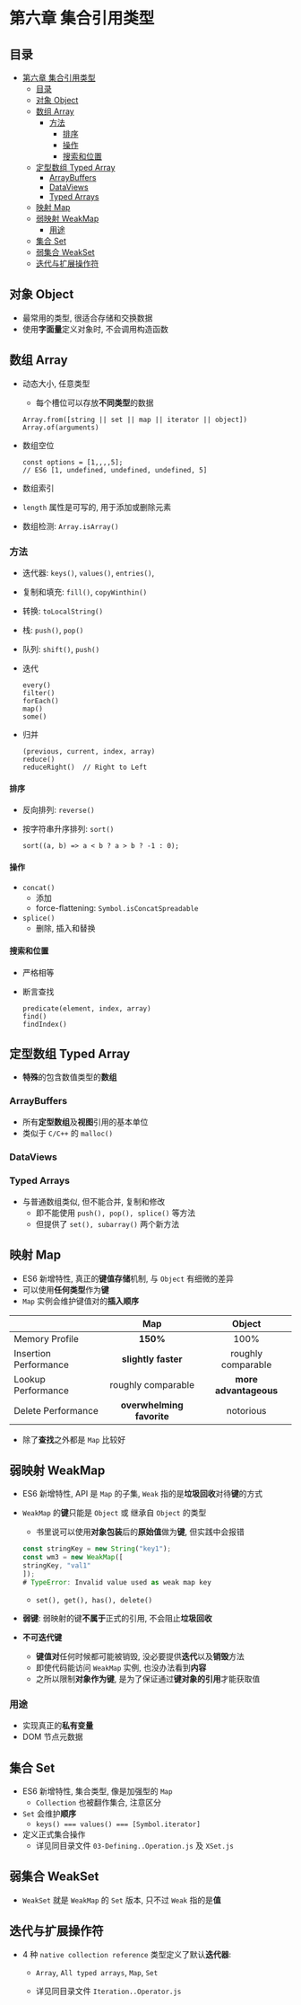 # 第六章 集合引用类型

## 目录

- [第六章 集合引用类型](#第六章-集合引用类型)
  - [目录](#目录)
  - [对象 Object](#对象-object)
  - [数组 Array](#数组-array)
    - [方法](#方法)
      - [排序](#排序)
      - [操作](#操作)
      - [搜索和位置](#搜索和位置)
  - [定型数组 Typed Array](#定型数组-typed-array)
    - [ArrayBuffers](#arraybuffers)
    - [DataViews](#dataviews)
    - [Typed Arrays](#typed-arrays)
  - [映射 Map](#映射-map)
  - [弱映射 WeakMap](#弱映射-weakmap)
    - [用途](#用途)
  - [集合 Set](#集合-set)
  - [弱集合 WeakSet](#弱集合-weakset)
  - [迭代与扩展操作符](#迭代与扩展操作符)

## 对象 Object

- 最常用的类型, 很适合存储和交换数据
- 使用**字面量**定义对象时, 不会调用构造函数

## 数组 Array

- 动态大小, 任意类型

  - 每个槽位可以存放**不同类型**的数据

  ```
  Array.from([string || set || map || iterator || object])
  Array.of(arguments)
  ```

- 数组空位

  ```
  const options = [1,,,,5];
  // ES6 [1, undefined, undefined, undefined, 5]
  ```

- 数组索引
  
- `length` 属性是可写的, 用于添加或删除元素
  
- 数组检测: `Array.isArray()`

### 方法

- 迭代器: `keys()`, `values()`, `entries()`, 

- 复制和填充: `fill()`, `copyWinthin()`

- 转换: `toLocalString()`

- 栈: `push()`, `pop()`

- 队列: `shift()`, `push()`

- 迭代

  ```
  every()
  filter()
  forEach()
  map()
  some()
  ```

- 归并

  ```
  (previous, current, index, array)
  reduce()
  reduceRight()  // Right to Left
  ```

  

#### 排序

- 反向排列: `reverse()`

- 按字符串升序排列: `sort()`

  ```
  sort((a, b) => a < b ? a > b ? -1 : 0);
  ```

#### 操作

- `concat()`
  - 添加
  - force-flattening: `Symbol.isConcatSpreadable`
- `splice()`
  - 删除, 插入和替换

#### 搜索和位置

- 严格相等

- 断言查找

  ```
  predicate(element, index, array)
  find()
  findIndex()
  ```

## 定型数组 Typed Array

- **特殊**的包含数值类型的**数组**

### ArrayBuffers

- 所有**定型数组**及**视图**引用的基本单位
- 类似于 `C/C++` 的 `malloc()`

### DataViews

### Typed Arrays

- 与普通数组类似, 但不能合并, 复制和修改
  - 即不能使用 `push(), pop(), splice()` 等方法
  - 但提供了 `set(), subarray()` 两个新方法

## 映射 Map

- ES6 新增特性, 真正的**键值存储**机制, 与 `Object` 有细微的差异
- 可以使用**任何类型**作为**键**
- `Map` 实例会维护键值对的**插入顺序**

|                       |            Map            |        Object         |
| :-------------------- | :-----------------------: | :-------------------: |
| Memory Profile        |         **150%**          |         100%          |
| Insertion Performance |    **slightly faster**    |  roughly comparable   |
| Lookup Performance    |    roughly comparable     | **more advantageous** |
| Delete Performance    | **overwhelming favorite** |       notorious       |

- 除了**查找**之外都是 `Map` 比较好

## 弱映射 WeakMap

- ES6 新增特性, API 是 `Map` 的子集, `Weak` 指的是**垃圾回收**对待**键**的方式

- `WeakMap` 的**键**只能是 `Object` 或 继承自 `Object` 的类型

  - 书里说可以使用**对象包装**后的**原始值**做为**键**, 但实践中会报错

  ```js
  const stringKey = new String("key1");
  const wm3 = new WeakMap([
  stringKey, "val1"
  ]);
  # TypeError: Invalid value used as weak map key
  ```

  - `set(), get(), has(), delete()`

- **弱键**: 弱映射的键**不属于**正式的引用, 不会阻止**垃圾回收**
- **不可迭代键**
  - **键值对**任何时候都可能被销毁, 没必要提供**迭代**以及**销毁**方法
  - 即使代码能访问 `WeakMap` 实例, 也没办法看到**内容**
  - 之所以限制**对象作为键**, 是为了保证通过**键对象的引用**才能获取值

### 用途

- 实现真正的**私有变量**
- DOM 节点元数据

## 集合 Set

- ES6 新增特性, 集合类型, 像是加强型的 `Map`
  - `Collection` 也被翻作集合, 注意区分
- `Set` 会维护**顺序**
  - `keys() === values() === [Symbol.iterator]`
- 定义正式集合操作
  - 详见同目录文件 `03-Defining..Operation.js` 及 `XSet.js`

## 弱集合 WeakSet

- `WeakSet` 就是 `WeakMap` 的 `Set` 版本, 只不过 `Weak` 指的是**值**

## 迭代与扩展操作符

- 4 种 `native collection reference` 类型定义了默认**迭代器**:

  - `Array`, `All typed arrays`, `Map`, `Set`

  - 详见同目录文件 `Iteration..Operator.js` 
  
  

